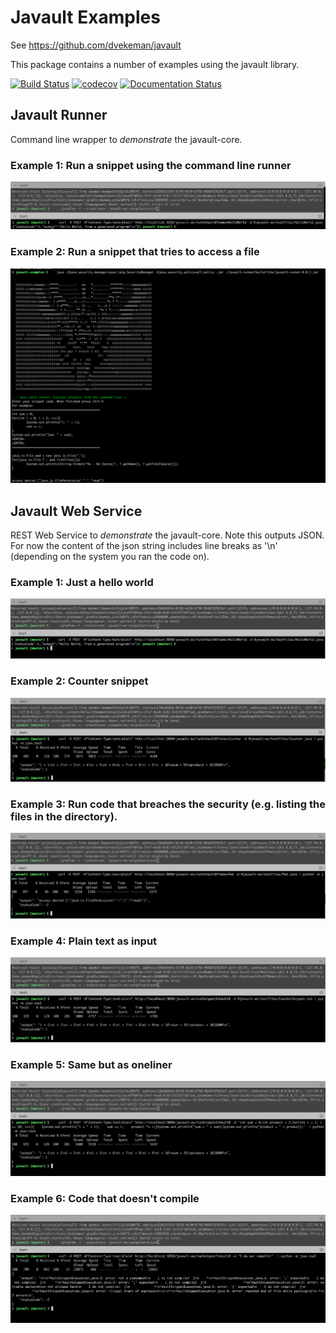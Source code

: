 # Javault Examples

See https://github.com/dvekeman/javault

This package contains a number of examples using the javault library.

[![Build Status](https://travis-ci.org/dvekeman/javault-examples.svg?branch=master)](https://travis-ci.org/dvekeman/javault-examples)
[![codecov](https://codecov.io/gh/dvekeman/javault-examples/branch/master/graph/badge.svg)](https://codecov.io/gh/dvekeman/javault-examples)
[![Documentation Status](https://readthedocs.org/projects/javault-examples/badge/?version=latest)](http://javault-examples.readthedocs.io/en/latest/?badge=latest)


## Javault Runner

Command line wrapper to _demonstrate_ the javault-core.

### Example 1: Run a snippet using the command line runner

![Command line usage](https://github.com/dvekeman/javault-examples/blob/master/doc/img/javault-runner-example1.png "Command line usage (javault-runner)")

### Example 2: Run a snippet that tries to access a file

![Command line usage](https://github.com/dvekeman/javault-examples/blob/master/doc/img/javault-runner-example2.png "Command line usage (javault-runner)")

## Javault Web Service

REST Web Service to _demonstrate_ the javault-core. Note this outputs JSON. For now the content of the json string includes line breaks as '\n' (depending on the system you ran the code on).

### Example 1: Just a hello world

![Web Service usage](https://github.com/dvekeman/javault-examples/blob/master/doc/img/javault-ws-example1.png "Web Service usage (javault-ws)")

### Example 2: Counter snippet

![Web Service usage](https://github.com/dvekeman/javault-examples/blob/master/doc/img/javault-ws-example2.png "Web Service usage (javault-ws)")

### Example 3: Run code that breaches the security (e.g. listing the files in the directory).

![Web Service usage](https://github.com/dvekeman/javault-examples/blob/master/doc/img/javault-ws-example3.png "Web Service usage (javault-ws)")

### Example 4: Plain text as input

![Web Service compilation exception](https://github.com/dvekeman/javault-examples/blob/master/doc/img/javault-ws-example4.png "Web Service usage with compilation exception (javault-ws)")

### Example 5: Same but as oneliner

![Web Service compilation exception](https://github.com/dvekeman/javault-examples/blob/master/doc/img/javault-ws-example5.png "Web Service usage with compilation exception (javault-ws)")

### Example 6: Code that doesn't compile

![Web Service compilation exception](https://github.com/dvekeman/javault-examples/blob/master/doc/img/javault-ws-example6.png "Web Service usage with compilation exception (javault-ws)")
